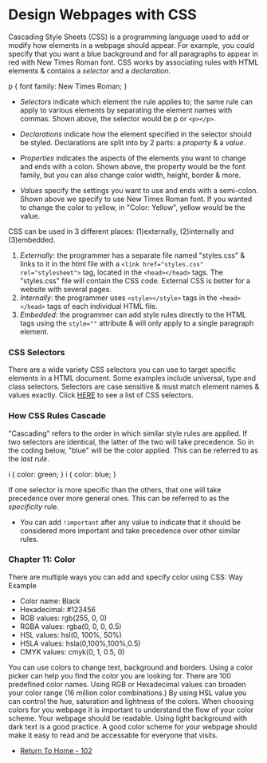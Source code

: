 # Design Webpages with CSS

Cascading Style Sheets (CSS) is a programming language used to add or modify how elements in a webpage should appear. For example, you could specify that you want a blue background and for all paragraphs to appear in red with New Times Roman font. CSS works by associating rules with HTML elements & contains a *selector* and a *declaration*.

p {
    font family: New Times Roman;
}

- *Selectors* indicate which element the rule applies to; the same rule can apply to various elements by separating the element names with commas. Shown above, the selector would be p or `<p></p>`.

- *Declarations* indicate how the element specified in the selector should be styled. Declarations are split into by 2 parts: a *property* & a *value*.

- *Properties* indicates the aspects of the elements you want to change and ends with a colon. Shown above, the property would be the font family, but you can also change color width, height, border & more.

- *Values* specify the settings you want to use and ends with a semi-colon. Shown above we specify to use New Times Roman font. If you wanted to change the color to yellow, in "Color: Yellow", yellow would be the value.


CSS can be used in 3 different places: (1)externally, (2)internally and (3)embedded.
1) *Externally*: the programmer has a separate file named "styles.css" & links to it in the html file with a `<link href="styles.css" rel="stylesheet">` tag, located in the `<head></head>` tags. The "styles.css" file will contain the CSS code. External CSS is better for a website with several pages.
2) *Internally*: the programmer uses `<style></style>` tags in the `<head></head>` tags of each individual HTML file.
3) *Embedded*: the programmer can add style rules directly to the HTML tags using the `style=""` attribute & will only apply to a single paragraph element.


### CSS Selectors

There are a wide variety CSS selectors you can use to target specific elements in a HTML document. Some examples include universal, type and class selectors. Selectors are case sensitive & must match element names & values exactly. Click [HERE](https://developer.mozilla.org/en-US/docs/Web/CSS/CSS_Selectors) to see a list of CSS selectors.

### How CSS Rules Cascade

"Cascading" refers to the order in which similar style rules are applied. If two selectors are identical, the latter of the two will take precedence. So in the coding below, "blue" will be the color applied. This can be referred to as the *last rule*.

i {
    color: green;
}
i {
    color: blue;
}

If one selector is more specific than the others, that one will take precedence over more general ones. This can be referred to as the *specificity* rule.

* You can add `!important` after any value to indicate that it should be considered more important and take precedence over other similar rules.

### Chapter 11: Color

There are multiple ways you can add and specify color using CSS:
    Way         Example
- Color name:   Black
- Hexadecimal:  #123456
- RGB values:   rgb(255, 0, 0)
- RGBA values:  rgba(0, 0, 0, 0.5)
- HSL values:   hsl(0, 100%, 50%)
- HSLA values:  hsla(0,100%,100%,0.5)
- CMYK values:  cmyk(0, 1, 0.5, 0)

You can use colors to change text, background and borders. Using a color picker can help you find the color you are looking for. There are 100 predefined color names. Using RGB or Hexadecimal values can broaden your color range (16 million color combinations.) By using HSL value you can control the hue, saturation and lightness of the colors. When choosing colors for you webpage it is important to understand the flow of your color scheme. Your webpage should be readable. Using light background with dark text is a good practice. A good color scheme for your webpage should make it easy to read and be accessable for everyone that visits.



- [Return To Home - 102](/README.md)